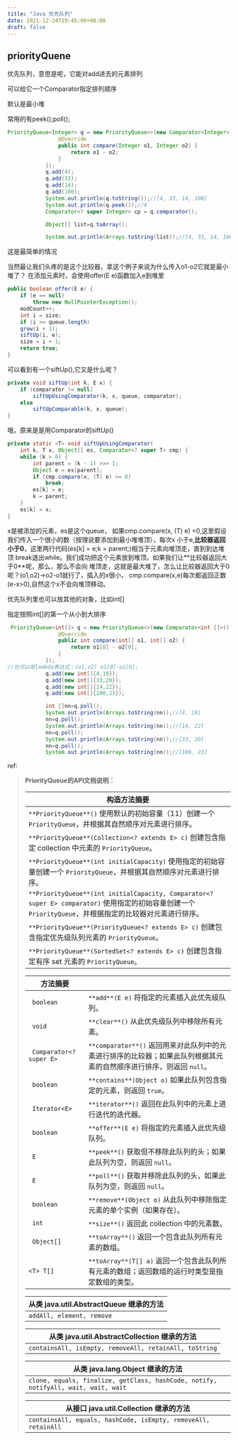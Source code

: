```yaml
---
title: "Java 优先队列"
date: 2021-12-24T19:45:00+08:00
draft: false
---
```



## priorityQuene<T>

优先队列，意思是呢，它能对add进去的元素排列

可以给它一个Comparator指定排列顺序

默认是最小堆



常用的有peek();poll();

```java
PriorityQueue<Integer> q = new PriorityQueue<>(new Comparator<Integer>() {
                @Override
                public int compare(Integer o1, Integer o2) {
                    return o1 - o2;
                }
            });
            q.add(4);
            q.add(33);
            q.add(14);
            q.add(100);
            System.out.println(q.toString());//[4, 33, 14, 100]
            System.out.println(q.peek());//4
            Comparator<? super Integer> cp = q.comparator();

            Object[] list=q.toArray();

            System.out.println(Arrays.toString(list));//[4, 33, 14, 100]
```

这是最简单的情况

当然最让我们头疼的是这个⽐较器，拿这个例⼦来说为什么传⼊o1-o2它就是最⼩堆了？ 在添加元素时，会使⽤offer(E e)函数加⼊e到堆⾥

```java
public boolean offer(E e) {
	if (e == null)
		throw new NullPointerException();
	modCount++;
	int i = size;
	if (i >= queue.length)
	grow(i + 1);
	siftUp(i, e);
	size = i + 1;
	return true;
}
```



可以看到有⼀个siftUp(),它⼜是什么呢？

```java
private void siftUp(int k, E x) {
	if (comparator != null)
		siftUpUsingComparator(k, x, queue, comparator);
	else
		siftUpComparable(k, x, queue);
}
```

哦，原来是是⽤Comparator的siftUp()

```java
private static <T> void siftUpUsingComparator(
	int k, T x, Object[] es, Comparator<? super T> cmp) {
	while (k > 0) {
		int parent = (k - 1) >>> 1;
		Object e = es[parent];
		if (cmp.compare(x, (T) e) >= 0)
			break;
		es[k] = e;
		k = parent;
	}
	es[k] = x;
}
```



x是被添加的元素，es是这个queue， 如果cmp.compare(x, (T) e) <0,这⾥假设我们传⼊⼀个很⼩的数（按理说要添加到最⼩堆堆顶），每次x ⼩于e,**⽐较器返回⼩于0**，这⾥两⾏代码(es[k] = e;k = parent;)相当于元素向堆顶⾛，直到到达堆顶 break退出while。我们成功把这个元素放到堆顶。如果我们让**⽐较器返回⼤于0**呢，那么，那么不会向 堆顶⾛，这就是最⼤堆了，怎么让⽐较器返回⼤于0呢？(o1,o2)->o2-o1就⾏了，插⼊的x很⼩， cmp.compare(x,e)每次都返回正数(e-x>0),⾃然这个x不会向堆顶移动。





优先队列里也可以放其他的对象，比如int[]

指定按照int[]的第一个从小到大排序

```java
 PriorityQueue<int[]> q = new PriorityQueue<>(new Comparator<int []>() {
                @Override
                public int compare(int[] o1, int[] o2) {
                    return o1[0] - o2[0];
                }
            });
//也可以用lambda表达式：(o1,o2) o1[0]-o2[0];
            q.add(new int[]{4,19});
            q.add(new int[]{33,20});
            q.add(new int[]{14,22});
            q.add(new int[]{100,23});

            int []nn=q.poll();
            System.out.println(Arrays.toString(nn));//[4, 19]
            nn=q.poll();
            System.out.println(Arrays.toString(nn));//[14, 22]
            nn=q.poll();
            System.out.println(Arrays.toString(nn));//[33, 20]
            nn=q.poll();
            System.out.println(Arrays.toString(nn));//[100, 23]
```



ref:

> **PriorityQueue的API文档说明：**
>
>| 构造方法摘要                                                 |
>| ------------------------------------------------------------ |
>| `**PriorityQueue**()`      使用默认的初始容量（11）创建一个 `PriorityQueue`，并根据其自然顺序对元素进行排序。 |
>| `**PriorityQueue**(Collection<? extends E> c)`      创建包含指定 collection 中元素的 `PriorityQueue`。 |
>| `**PriorityQueue**(int initialCapacity)`      使用指定的初始容量创建一个 `PriorityQueue`，并根据其自然顺序对元素进行排序。 |
>| `**PriorityQueue**(int initialCapacity, Comparator<? super E> comparator)`      使用指定的初始容量创建一个 `PriorityQueue`，并根据指定的比较器对元素进行排序。 |
>| `**PriorityQueue**(PriorityQueue<? extends E> c)`      创建包含指定优先级队列元素的 `PriorityQueue`。 |
>| `**PriorityQueue**(SortedSet<? extends E> c)`      创建包含指定有序 set 元素的 `PriorityQueue`。 |
>
> 
>
>| 方法摘要                 |                                                              |
>| ------------------------ | ------------------------------------------------------------ |
>| ` boolean`               | `**add**(E e)`      将指定的元素插入此优先级队列。           |
>| ` void`                  | `**clear**()`      从此优先级队列中移除所有元素。            |
>| ` Comparator<? super E>` | `**comparator**()`      返回用来对此队列中的元素进行排序的比较器；如果此队列根据其元素的自然顺序进行排序，则返回 `null`。 |
>| ` boolean`               | `**contains**(Object o)`      如果此队列包含指定的元素，则返回 `true`。 |
>| ` Iterator<E>`           | `**iterator**()`      返回在此队列中的元素上进行迭代的迭代器。 |
>| ` boolean`               | `**offer**(E e)`      将指定的元素插入此优先级队列。         |
>| ` E`                     | `**peek**()`      获取但不移除此队列的头；如果此队列为空，则返回 `null`。 |
>| ` E`                     | `**poll**()`      获取并移除此队列的头，如果此队列为空，则返回 `null`。 |
>| ` boolean`               | `**remove**(Object o)`      从此队列中移除指定元素的单个实例（如果存在）。 |
>| ` int`                   | `**size**()`      返回此 collection 中的元素数。             |
>| ` Object[]`              | `**toArray**()`      返回一个包含此队列所有元素的数组。      |
>| `<T> T[]`                | `**toArray**(T[] a)`      返回一个包含此队列所有元素的数组；返回数组的运行时类型是指定数组的类型。 |
>
>
>
>| **从类 java.util.AbstractQueue 继承的方法** |
>| ------------------------------------------- |
>| `addAll, element, remove`                   |
>
>
>
>| **从类 java.util.AbstractCollection 继承的方法**       |
>| ------------------------------------------------------ |
>| `containsAll, isEmpty, removeAll, retainAll, toString` |
>
>
>
>| **从类 java.lang.Object 继承的方法**                         |
>| ------------------------------------------------------------ |
>| `clone, equals, finalize, getClass, hashCode, notify, notifyAll, wait, wait, wait` |
>
> 
>
>| **从接口 java.util.Collection 继承的方法**                   |
>| ------------------------------------------------------------ |
>| `containsAll, equals, hashCode, isEmpty, removeAll, retainAll` |
>
>